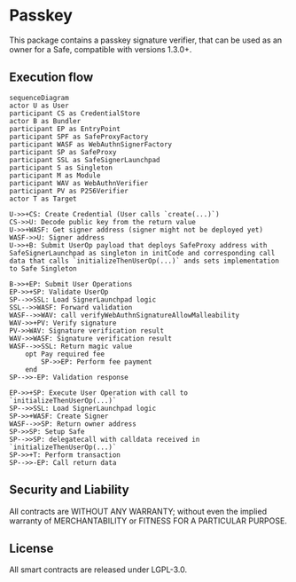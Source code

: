 # Passkey

This package contains a passkey signature verifier, that can be used as an owner for a Safe, compatible with versions 1.3.0+.

## Execution flow

```mermaid
sequenceDiagram
actor U as User
participant CS as CredentialStore
actor B as Bundler
participant EP as EntryPoint
participant SPF as SafeProxyFactory
participant WASF as WebAuthnSignerFactory
participant SP as SafeProxy
participant SSL as SafeSignerLaunchpad
participant S as Singleton
participant M as Module
participant WAV as WebAuthnVerifier
participant PV as P256Verifier
actor T as Target

U->>+CS: Create Credential (User calls `create(...)`)
CS->>U: Decode public key from the return value
U->>+WASF: Get signer address (signer might not be deployed yet)
WASF->>U: Signer address
U->>+B: Submit UserOp payload that deploys SafeProxy address with SafeSignerLaunchpad as singleton in initCode and corresponding call data that calls `initializeThenUserOp(...)` ands sets implementation to Safe Singleton

B->>+EP: Submit User Operations
EP->>+SP: Validate UserOp
SP-->>SSL: Load SignerLaunchpad logic
SSL-->>WASF: Forward validation
WASF-->>WAV: call verifyWebAuthnSignatureAllowMalleability
WAV->>+PV: Verify signature
PV->>WAV: Signature verification result
WAV->>WASF: Signature verification result
WASF-->>SSL: Return magic value
    opt Pay required fee
        SP->>EP: Perform fee payment
    end
SP-->>-EP: Validation response

EP->>+SP: Execute User Operation with call to `initializeThenUserOp(...)`
SP-->>SSL: Load SignerLaunchpad logic
SP->>+WASF: Create Signer
WASF-->>SP: Return owner address
SP->>SP: Setup Safe
SP-->>SP: delegatecall with calldata received in `initializeThenUserOp(...)`
SP->>+T: Perform transaction
SP-->>-EP: Call return data
```

## Security and Liability

All contracts are WITHOUT ANY WARRANTY; without even the implied warranty of MERCHANTABILITY or FITNESS FOR A PARTICULAR PURPOSE.

## License

All smart contracts are released under LGPL-3.0.